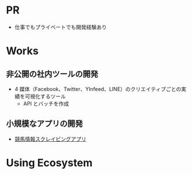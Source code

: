 # PR

- 仕事でもプライベートでも開発経験あり

# Works

## 非公開の社内ツールの開発

- 4 媒体（Facebook、Twitter、YInfeed、LINE）のクリエイティブごとの実績を可視化するツール
  - API とバッチを作成

## 小規模なアプリの開発

- [競馬情報スクレイピングアプリ](https://github.com/kurosame/keiba-db)

# Using Ecosystem
